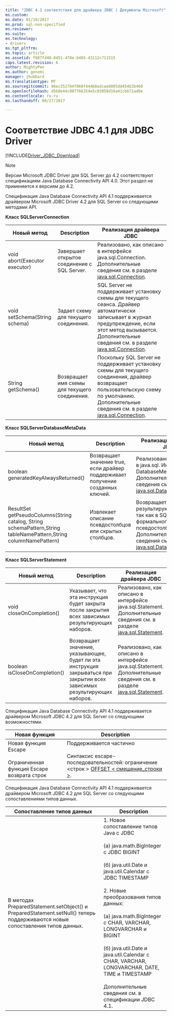 ```yaml
---
title: "JDBC 4.1 соответствия для драйвера JDBC | Документы Microsoft"
ms.custom: 
ms.date: 01/19/2017
ms.prod: sql-non-specified
ms.reviewer: 
ms.suite: 
ms.technology:
- drivers
ms.tgt_pltfrm: 
ms.topic: article
ms.assetid: f087fd40-8451-478e-b465-43112c711515
caps.latest.revision: 6
author: MightyPen
ms.author: genemi
manager: jhubbard
ms.translationtype: MT
ms.sourcegitcommit: 96ec352784f060f444b8adcae6005dd454b3b460
ms.openlocfilehash: d5b8e44c007766354e5c03058d16a41cbb72ad0e
ms.contentlocale: ru-ru
ms.lasthandoff: 09/27/2017

---
```

# <a name="jdbc-41-compliance-for-the-jdbc-driver"></a>Соответствие JDBC 4.1 для JDBC Driver
[!INCLUDE[Driver_JDBC_Download](../../includes/driver_jdbc_download.md)]

    
> [!NOTE]  
>  Версии Microsoft JDBC Driver для SQL Server до 4.2 соответствуют спецификациям Java Database Connectivity API 4.0. Этот раздел не применяется к версиям до 4.2.  
  
 Спецификация Java Database Connectivity API 4.1 поддерживается драйвером Microsoft JDBC Driver 4.2 для SQL Server со следующими методами API.  
  
 **Класс SQLServerConnection**  
  
|Новый метод|Description|Реализация драйвера JDBC|  
|----------------|-----------------|--------------------------------|  
|void abort(Executor executor)|Завершает открытое соединение с SQL Server.|Реализовано, как описано в интерфейсе java.sql.Connection. Дополнительные сведения см. в разделе [java.sql.Connection](http://docs.oracle.com/javase/7/docs/api/java/sql/Connection.html).|  
|void setSchema(String schema)|Задает схему для текущего соединения.|SQL Server не поддерживает установку схемы для текущего сеанса. Драйвер автоматически записывает в журнал предупреждение, если этот метод вызывается. Дополнительные сведения см. в разделе [java.sql.Connection](http://docs.oracle.com/javase/7/docs/api/java/sql/Connection.html).|  
|String getSchema()|Возвращает имя схемы для текущего соединения.|Поскольку SQL Server не поддерживает установку схемы для текущего соединения, драйвер возвращает пользовательскую схему по умолчанию. Дополнительные сведения см. в разделе [java.sql.Connection](http://docs.oracle.com/javase/7/docs/api/java/sql/Connection.html).|  
  
 **Класс SQLServerDatabaseMetaData**  
  
|Новый метод|Description|Реализация драйвера JDBC|  
|----------------|-----------------|--------------------------------|  
|boolean generatedKeyAlwaysReturned()|Возвращает значение true, если драйвер поддерживает получение созданных ключей.|Реализовано, как описано в java.sql. Интерфейс DatabaseMetaData. Дополнительные сведения см. в разделе [java.sql.DatabaseMetaData](http://docs.oracle.com/javase/7/docs/api/java/sql/DatabaseMetaData.html).|  
|ResultSet getPseudoColumns(String catalog, String schemaPattern,String tableNamePattern,String columnNamePattern)|Извлекает описание псевдостолбцов или скрытых столбцов.|Возвращает пустой результирующий набор, так как в SQL Server нет формального понятия псевдостолбцов. Дополнительные сведения см. в разделе [java.sql.DatabaseMetaData](http://docs.oracle.com/javase/7/docs/api/java/sql/DatabaseMetaData.html).|  
  
 **Класс SQLServerStatement**  
  
|Новый метод|Description|Реализация драйвера JDBC|  
|----------------|-----------------|--------------------------------|  
|void closeOnCompletion()|Указывает, что эта инструкция будет закрыта после закрытия всех зависимых результирующих наборов.|Реализовано, как описано в интерфейсе java.sql.Statement. Дополнительные сведения см. в разделе [java.sql.Statement](http://docs.oracle.com/javase/7/docs/api/java/sql/Statement.html).|  
|boolean isCloseOnCompletion()|Возвращает значение, указывающее, будет ли эта инструкция закрываться при закрытии всех зависимых результирующих наборов.|Реализовано, как описано в интерфейсе java.sql.Statement. Дополнительные сведения см. в разделе [java.sql.Statement](http://docs.oracle.com/javase/7/docs/api/java/sql/Statement.html).|  
  
 Спецификация Java Database Connectivity API 4.1 поддерживается драйвером Microsoft JDBC 4.2 для SQL Server со следующими возможностями.  
  
|Новая функция|Description|  
|-----------------|-----------------|  
|Новая функция Escape<br /><br /> Ограниченная функция Escape возврата строк|Поддерживается частично<br /><br /> Синтаксис escape-последовательностей: ограничение \<строк > [OFFSET < смещение_строки >](using-sql-escape-sequences.md).|  
  
 Спецификация Java Database Connectivity API 4.1 поддерживается драйвером Microsoft JDBC 4.2 для SQL Server со следующими сопоставлениями типов данных.  
  
|Сопоставление типов данных|Description|  
|------------------------|-----------------|  
|В методах PreparedStatement.setObject() и PreparedStatement.setNull() теперь поддерживаются новые сопоставления типов данных.|1. Новое сопоставление типов Java с JDBC<br /><br /> (а) java.math.BigInteger с JDBC BIGINT<br /><br /> (б) java.util.Date и java.util.Calendar с JDBC TIMESTAMP<br /><br /> 2. Новые преобразования типов данных:<br /><br /> (а) java.math.BigInteger с CHAR, VARCHAR, LONGVARCHAR и BIGINT<br /><br /> (б) java.util.Date и java.util.Calendar с CHAR, VARCHAR, LONGVARCHAR, DATE, TIME и TIMESTAMP<br /><br /> Дополнительные сведения см. в спецификации JDBC 4.1.|  
  
  
